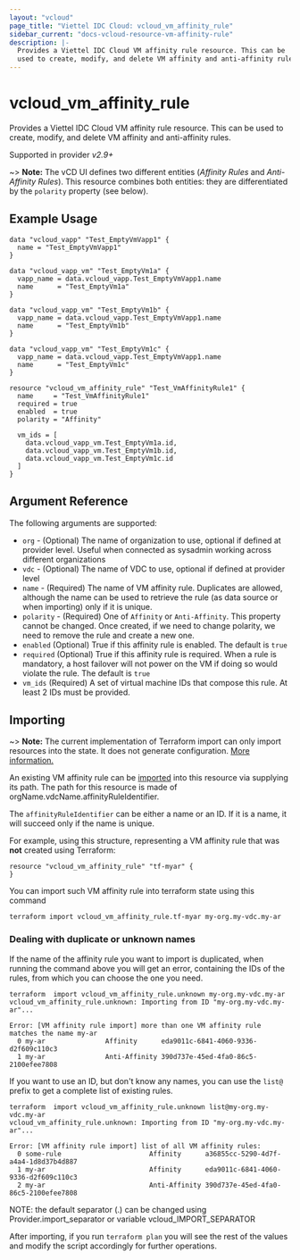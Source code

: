 ```yaml
---
layout: "vcloud"
page_title: "Viettel IDC Cloud: vcloud_vm_affinity_rule"
sidebar_current: "docs-vcloud-resource-vm-affinity-rule"
description: |-
  Provides a Viettel IDC Cloud VM affinity rule resource. This can be
  used to create, modify, and delete VM affinity and anti-affinity rules.
---
```


# vcloud\_vm\_affinity\_rule

Provides a Viettel IDC Cloud VM affinity rule resource. This can be
used to create, modify, and delete VM affinity and anti-affinity rules.

Supported in provider *v2.9+*

~> **Note:** The vCD UI defines two different entities (*Affinity Rules* and *Anti-Affinity Rules*). This resource combines both
entities: they are differentiated by the `polarity` property (see below).

## Example Usage

```hcl
data "vcloud_vapp" "Test_EmptyVmVapp1" {
  name = "Test_EmptyVmVapp1"
}

data "vcloud_vapp_vm" "Test_EmptyVm1a" {
  vapp_name = data.vcloud_vapp.Test_EmptyVmVapp1.name
  name      = "Test_EmptyVm1a"
}

data "vcloud_vapp_vm" "Test_EmptyVm1b" {
  vapp_name = data.vcloud_vapp.Test_EmptyVmVapp1.name
  name      = "Test_EmptyVm1b"
}

data "vcloud_vapp_vm" "Test_EmptyVm1c" {
  vapp_name = data.vcloud_vapp.Test_EmptyVmVapp1.name
  name      = "Test_EmptyVm1c"
}

resource "vcloud_vm_affinity_rule" "Test_VmAffinityRule1" {
  name     = "Test_VmAffinityRule1"
  required = true
  enabled  = true
  polarity = "Affinity"

  vm_ids = [
    data.vcloud_vapp_vm.Test_EmptyVm1a.id,
    data.vcloud_vapp_vm.Test_EmptyVm1b.id,
    data.vcloud_vapp_vm.Test_EmptyVm1c.id
  ]
}
```
## Argument Reference

The following arguments are supported:

* `org` - (Optional) The name of organization to use, optional if defined at provider level. Useful when connected as sysadmin working across different organizations
* `vdc` - (Optional) The name of VDC to use, optional if defined at provider level
* `name` - (Required) The name of VM affinity rule. Duplicates are allowed, although the name can be used to retrieve
  the rule (as data source or when importing) only if it is unique.
* `polarity` - (Required) One of `Affinity` or `Anti-Affinity`. This property cannot be changed. Once created, if we
   need to change polarity, we need to remove the rule and create a new one.
* `enabled` (Optional) True if this affinity rule is enabled. The default is `true`
* `required` (Optional) True if this affinity rule is required. When a rule is mandatory, a host failover will not 
   power on the VM if doing so would violate the rule. The default is `true`
* `vm_ids` (Required) A set of virtual machine IDs that compose this rule. At least 2 IDs must be provided.

## Importing

~> **Note:** The current implementation of Terraform import can only import resources into the state. It does not generate
configuration. [More information.][docs-import]

An existing VM affinity rule can be [imported][docs-import] into this resource via supplying its path.
The path for this resource is made of orgName.vdcName.affinityRuleIdentifier.

The `affinityRuleIdentifier` can be either a name or an ID. If it is a name, it will succeed only if the name is unique.

For example, using this structure, representing a VM affinity rule that was **not** created using Terraform:

```hcl
resource "vcloud_vm_affinity_rule" "tf-myar" {
}
```

You can import such VM affinity rule into terraform state using this command

```
terraform import vcloud_vm_affinity_rule.tf-myar my-org.my-vdc.my-ar
```

### Dealing with duplicate or unknown names

If the name of the affinity rule you want to import is duplicated, when running the command above you will get an error,
containing the IDs of the rules, from which you can choose the one you need.

```
terraform  import vcloud_vm_affinity_rule.unknown my-org.my-vdc.my-ar
vcloud_vm_affinity_rule.unknown: Importing from ID "my-org.my-vdc.my-ar"...

Error: [VM affinity rule import] more than one VM affinity rule matches the name my-ar
  0 my-ar               Affinity      eda9011c-6841-4060-9336-d2f609c110c3
  1 my-ar               Anti-Affinity 390d737e-45ed-4fa0-86c5-2100efee7808
```

If you want to use an ID, but don't know any names, you can use the `list@` prefix to get a complete list of existing
rules.

```
terraform  import vcloud_vm_affinity_rule.unknown list@my-org.my-vdc.my-ar
vcloud_vm_affinity_rule.unknown: Importing from ID "my-org.my-vdc.my-ar"...

Error: [VM affinity rule import] list of all VM affinity rules:
  0 some-rule                      Affinity      a36855cc-5290-4d7f-a4a4-1d8d37b4d887
  1 my-ar                          Affinity      eda9011c-6841-4060-9336-d2f609c110c3
  2 my-ar                          Anti-Affinity 390d737e-45ed-4fa0-86c5-2100efee7808
```

NOTE: the default separator (.) can be changed using Provider.import_separator or variable vcloud_IMPORT_SEPARATOR

[docs-import]:https://www.terraform.io/docs/import/

After importing, if you run `terraform plan` you will see the rest of the values and modify the script accordingly for
further operations.

